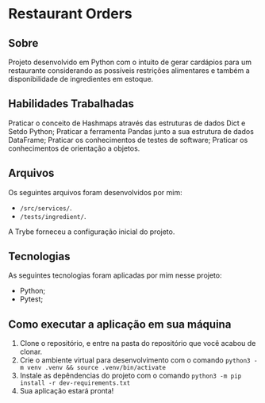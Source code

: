 # Restaurant Orders

## Sobre
Projeto desenvolvido em Python com o intuito de gerar cardápios para um restaurante considerando as possíveis restrições alimentares e também a disponibilidade de ingredientes em estoque.

## Habilidades Trabalhadas
Praticar o conceito de Hashmaps através das estruturas de dados Dict e Setdo Python;
Praticar a ferramenta Pandas junto a sua estrutura de dados DataFrame;
Praticar os conhecimentos de testes de software;
Praticar os conhecimentos de orientação a objetos.

## Arquivos
Os seguintes arquivos foram desenvolvidos por mim:

- `/src/services/`.
- `/tests/ingredient/`.

A Trybe forneceu a configuração inicial do projeto.

## Tecnologias
As seguintes tecnologias foram aplicadas por mim nesse projeto:
- Python;
- Pytest;

## Como executar a aplicação em sua máquina

1. Clone o repositório, e entre na pasta do repositório que você acabou de clonar.
2. Crie o ambiente virtual para desenvolvimento com o comando `python3 -m venv .venv && source .venv/bin/activate`
3. Instale as depêndencias do projeto com o comando `python3 -m pip install -r dev-requirements.txt`
4. Sua aplicação estará pronta!

